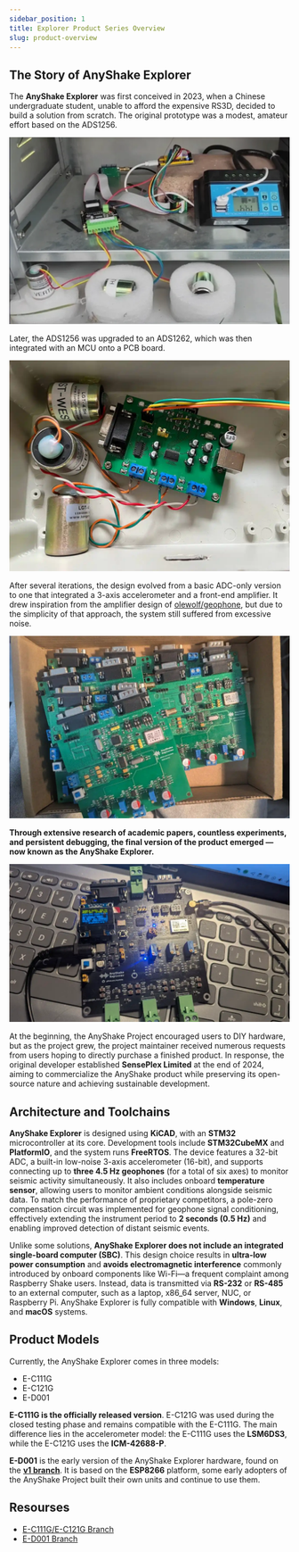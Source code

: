 ```yaml
---
sidebar_position: 1
title: Explorer Product Series Overview
slug: product-overview
---
```


## The Story of AnyShake Explorer

The **AnyShake Explorer** was first conceived in 2023, when a Chinese undergraduate student, unable to afford the expensive RS3D, decided to build a solution from scratch. The original prototype was a modest, amateur effort based on the ADS1256.

![Initial Prototype](img/product-overview/explorer-initial-prototype.webp)

Later, the ADS1256 was upgraded to an ADS1262, which was then integrated with an MCU onto a PCB board.

![Intermediate Prototype](img/product-overview/explorer-intermediate-prototype.webp)

After several iterations, the design evolved from a basic ADC-only version to one that integrated a 3-axis accelerometer and a front-end amplifier. It drew inspiration from the amplifier design of [olewolf/geophone](https://github.com/olewolf/geophone/blob/master/Amplifier%20Schematic.pdf), but due to the simplicity of that approach, the system still suffered from excessive noise.

![Improved Prototype](img/product-overview/explorer-improved-prototype.webp)

**Through extensive research of academic papers, countless experiments, and persistent debugging, the final version of the product emerged — now known as the AnyShake Explorer.**

![Final Prototype](img/product-overview/explorer-final-prototype.webp)

At the beginning, the AnyShake Project encouraged users to DIY hardware, but as the project grew, the project maintainer received numerous requests from users hoping to directly purchase a finished product. In response, the original developer established **SensePlex Limited** at the end of 2024, aiming to commercialize the AnyShake product while preserving its open-source nature and achieving sustainable development.

## Architecture and Toolchains

**AnyShake Explorer** is designed using **KiCAD**, with an **STM32** microcontroller at its core. Development tools include **STM32CubeMX** and **PlatformIO**, and the system runs **FreeRTOS**. The device features a 32-bit ADC, a built-in low-noise 3-axis accelerometer (16-bit), and supports connecting up to **three 4.5 Hz geophones** (for a total of six axes) to monitor seismic activity simultaneously. It also includes onboard **temperature sensor**, allowing users to monitor ambient conditions alongside seismic data. To match the performance of proprietary competitors, a pole-zero compensation circuit was implemented for geophone signal conditioning, effectively extending the instrument period to **2 seconds (0.5 Hz)** and enabling improved detection of distant seismic events.

Unlike some solutions, **AnyShake Explorer does not include an integrated single-board computer (SBC)**. This design choice results in **ultra-low power consumption** and **avoids electromagnetic interference** commonly introduced by onboard components like Wi-Fi—a frequent complaint among Raspberry Shake users. Instead, data is transmitted via **RS-232** or **RS-485** to an external computer, such as a laptop, x86_64 server, NUC, or Raspberry Pi. AnyShake Explorer is fully compatible with **Windows**, **Linux**, and **macOS** systems.

## Product Models

Currently, the AnyShake Explorer comes in three models:

- E-C111G
- E-C121G
- E-D001

**E-C111G is the officially released version**. E-C121G was used during the closed testing phase and remains compatible with the E-C111G. The main difference lies in the accelerometer model: the E-C111G uses the **LSM6DS3**, while the E-C121G uses the **ICM-42688-P**.

**E-D001** is the early version of the AnyShake Explorer hardware, found on the **[v1 branch](https://github.com/anyshake/explorer/tree/v1)**. It is based on the **ESP8266** platform, some early adopters of the AnyShake Project built their own units and continue to use them.

## Resourses

- [E-C111G/E-C121G Branch](https://github.com/anyshake/explorer/tree/master)
- [E-D001 Branch](https://github.com/anyshake/explorer/tree/v1)
